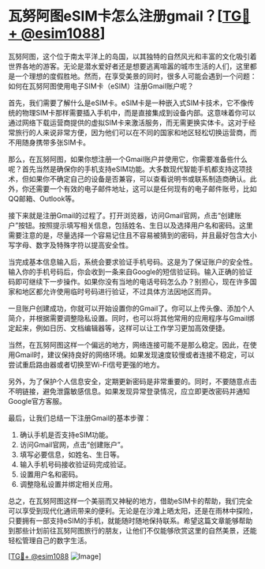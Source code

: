 # 瓦努阿图eSIM卡怎么注册gmail？[[TG💪+ @esim1088](https://t.me/s/esim1088)]

瓦努阿图，这个位于南太平洋上的岛国，以其独特的自然风光和丰富的文化吸引着世界各地的游客。无论是潜水爱好者还是想要逃离喧嚣的城市生活的人们，这里都是一个理想的度假胜地。然而，在享受美景的同时，很多人可能会遇到一个问题：如何在瓦努阿图使用电子SIM卡（eSIM）注册Gmail账户呢？

首先，我们需要了解什么是eSIM卡。eSIM卡是一种嵌入式SIM卡技术，它不像传统的物理SIM卡那样需要插入手机中，而是直接集成到设备内部。这意味着你可以通过网络下载运营商提供的虚拟SIM卡来激活服务，而无需更换实体卡。这对于经常旅行的人来说非常方便，因为他们可以在不同的国家和地区轻松切换运营商，而不用随身携带多张SIM卡。

那么，在瓦努阿图，如果你想注册一个Gmail账户并使用它，你需要准备些什么呢？首先当然是确保你的手机支持eSIM功能。大多数现代智能手机都支持这项技术，但如果你不确定自己的设备是否兼容，可以查看说明书或联系制造商确认。此外，你还需要一个有效的电子邮件地址，这可以是任何现有的电子邮件账号，比如QQ邮箱、Outlook等。

接下来就是注册Gmail的过程了。打开浏览器，访问Gmail官网，点击“创建账户”按钮。按照提示填写相关信息，包括姓名、生日以及选择用户名和密码。这里需要注意的是，尽量选择一个容易记住且不容易被猜到的密码，并且最好包含大小写字母、数字及特殊字符以提高安全性。

当完成基本信息输入后，系统会要求验证手机号码。这是为了保证账户的安全性。输入你的手机号码后，你会收到一条来自Google的短信验证码。输入正确的验证码即可继续下一步操作。如果你没有当地的电话号码怎么办？别担心，现在许多国家和地区都允许使用临时号码进行验证，不过具体方法因地区而异。

一旦账户创建成功，你就可以开始设置你的Gmail了。你可以上传头像、添加个人简介，并根据需要调整隐私设置。同时，也可以将其他常用的应用程序与Gmail绑定起来，例如日历、文档编辑器等，这样可以让工作学习更加高效便捷。

当然，在瓦努阿图这样一个偏远的地方，网络连接可能不是那么稳定。因此，在使用Gmail时，建议保持良好的网络环境。如果发现速度较慢或者连接不稳定，可以尝试重启路由器或者切换至Wi-Fi信号更强的地方。

另外，为了保护个人信息安全，定期更新密码是非常重要的。同时，不要随意点击不明链接，避免泄露敏感信息。如果发现异常登录情况，应立即更改密码并通知Google官方客服。

最后，让我们总结一下注册Gmail的基本步骤：
1. 确认手机是否支持eSIM功能。
2. 访问Gmail官网，点击“创建账户”。
3. 填写必要信息，如姓名、生日等。
4. 输入手机号码接收验证码完成验证。
5. 设置用户名和密码。
6. 调整隐私设置并绑定相关应用。

总之，在瓦努阿图这样一个美丽而又神秘的地方，借助eSIM卡的帮助，我们完全可以享受到现代化通讯带来的便利。无论是在沙滩上晒太阳，还是在雨林中探险，只要拥有一部支持eSIM的手机，就能随时随地保持联系。希望这篇文章能够帮助到那些计划前往瓦努阿图旅行的朋友，让他们不仅能够欣赏这里的自然美景，还能轻松管理自己的数字生活。

[[TG💪+ @esim1088](https://t.me/s/esim1088) ![Image](https://i.postimg.cc/4NQfJmqS/Snipaste-2025-05-13-00-14-12.png)]